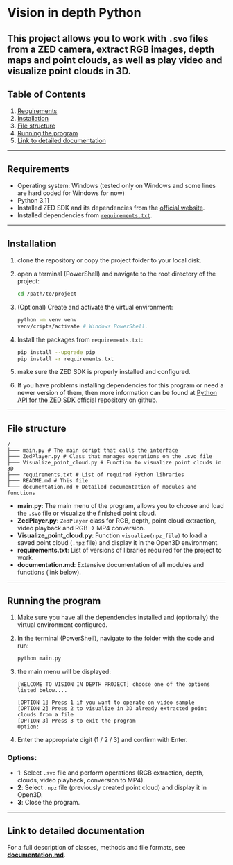 # Vision in depth Python

This project allows you to work with `.svo` files from a ZED camera, extract RGB images, depth maps and point clouds, as well as play video and visualize point clouds in 3D.
---


## Table of Contents

1. [Requirements](#requirements)
2. [Installation](#installation)
3. [File structure](#file-structure)
4. [Running the program](#running-the-program)
5. [Link to detailed documentation](#link-to-detailed-documentation)

---

## Requirements

* Operating system: Windows (tested only on Windows and some lines are hard coded for Windows for now)
* Python 3.11
* Installed ZED SDK and its dependencies from the [official website](https://www.stereolabs.com/en-pl/developers/release).
* Installed dependencies from [`requirements.txt`](requirements.txt).

---

## Installation

1. clone the repository or copy the project folder to your local disk.
2. open a terminal (PowerShell) and navigate to the root directory of the project:

   ```bash
   cd /path/to/project
   ```
3. (Optional) Create and activate the virtual environment:

   ```bash
   python -m venv venv
   venv/cripts/activate # Windows PowerShell.
   ```
4. Install the packages from `requirements.txt`:

   ```bash
   pip install --upgrade pip
   pip install -r requirements.txt
   ```
5. make sure the ZED SDK is properly installed and configured.

6. If you have problems installing dependencies for this program or need a newer version of them, then
   more information can be found at [Python API for the ZED SDK](https://github.com/stereolabs/zed-python-api) official repository on github.

---

## File structure

```
/  
├─── main.py # The main script that calls the interface
├─── ZedPlayer.py # Class that manages operations on the .svo file
├─── Visualize_point_cloud.py # Function to visualize point clouds in 3D
├─── requirements.txt # List of required Python libraries
├─── README.md # This file
└─── documentation.md # Detailed documentation of modules and functions
```

* **main.py**: The main menu of the program, allows you to choose and load the `.svo` file or visualize the finished point cloud.
* **ZedPlayer.py**: `ZedPlayer` class for RGB, depth, point cloud extraction, video playback and RGB → MP4 conversion.
* **Visualize_point_cloud.py**: Function `visualize(npz_file)` to load a saved point cloud (`.npz` file) and display it in the Open3D environment.
* **requirements.txt**: List of versions of libraries required for the project to work.
* **documentation.md**: Extensive documentation of all modules and functions (link below).

---

## Running the program

1. Make sure you have all the dependencies installed and (optionally) the virtual environment configured.

2. In the terminal (PowerShell), navigate to the folder with the code and run:

   ```bash
   python main.py
   ```
3. the main menu will be displayed:

   ```
   [WELCOME TO VISION IN DEPTH PROJECT] choose one of the options listed below....

   [OPTION 1] Press 1 if you want to operate on video sample
   [OPTION 2] Press 2 to visualize in 3D already extracted point clouds from a file
   [OPTION 3] Press 3 to exit the program
   Option:
   ```

4. Enter the appropriate digit (1 / 2 / 3) and confirm with Enter.

### Options:

* **1**: Select `.svo` file and perform operations (RGB extraction, depth, clouds, video playback, conversion to MP4).
* **2**: Select `.npz` file (previously created point cloud) and display it in Open3D.
* **3**: Close the program.

---

## Link to detailed documentation

For a full description of classes, methods and file formats, see **[documentation.md](documentation.md)**.
